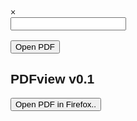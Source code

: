 <html>
<head>
<link rel="stylesheet" href="https://cdnjs.cloudflare.com/ajax/libs/font-awesome/4.7.0/css/font-awesome.min.css">
<style>
body {
  font-family: Arial;
}

* {
  box-sizing: border-box;
}

.openBtn {
  background: #0080FF;
  border: none;
  padding: 10px 15px;
  position: relative;
  left: 0%;
  font-size: 16px;
  cursor: pointer;
}

.openBtn:hover {
  background: #ff0000;
}

.overlay {
  height: 20%;
  width: 100%;
  display: none;
  position: fixed;
  z-index: 1;
  top: 35%;
  left: 0;
  background-color: rgb(0,0,0);
  background-color: rgba(0,0,0, 0.9);
}

.overlay-content {
  position: relative;
  top: 46%;
  width: 80%;
  text-align: center;
  margin-top: 30px;
  margin: auto;
}

.overlay .closebtn {
  position: absolute;
  top: 20px;
  right: 45px;
  font-size: 60px;
  cursor: pointer;
  color: white;
}

.overlay .closebtn:hover {
  color: #ccc;
}

.overlay input[type=text] {
  padding: 15px;
  font-size: 16px;
  border: none;
  float: left;
  width: 80%;
  background: white;
}

.overlay input[type=text]:hover {
  background: #f1f1f1;
}

.overlay button {
  float: right;
  width: 20%;
  padding: 5px;
  background: #ff0000;
  font-size: 16px;
  border: none;
  cursor: pointer;
}

.overlay button:hover {
  background: #bbb;
}     

</style>
</head>

<body>

<div id="myOverlay" class="overlay">
  <span class="closebtn" onclick="closeSearch()" title="Close Overlay">×</span>
  <div class="overlay-content">
    <form action="https://docs.google.com/viewer?" method="GET">
        <input type="text" id="pdfLink" name="url"><br><br>
        <button type="submit">Open PDF</button> 
    </form>
  </div>
</div>

<h2 style="text-align:left">PDFview v0.1</h2>
<button class="openBtn" onclick="openSearch()">Open PDF in Firefox..</button>

<script>
function openSearch() {
  document.getElementById("myOverlay").style.display = "block";
}

function closeSearch() {
  document.getElementById("myOverlay").style.display = "none";
}
</script>
     
</body>
</html>
